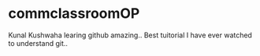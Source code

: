 # commclassroomOP

Kunal Kushwaha learing github amazing..
Best tuitorial I have ever watched to understand git..
